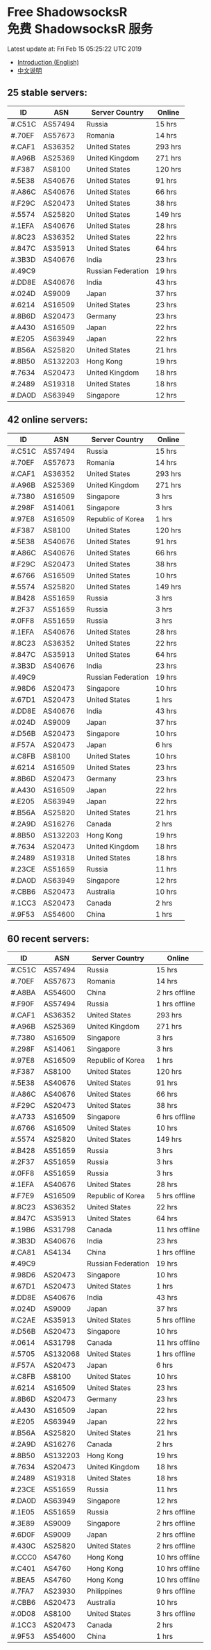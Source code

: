 # Free ShadowsocksR<br>免费 ShadowsocksR 服务

Latest update at: Fri Feb 15 05:25:22 UTC 2019

- [Introduction (English)](https://vision-network.readthedocs.io/en/latest/autossr/autossr.html)
- [中文说明](https://vision-network.readthedocs.io/zh_CN/latest/autossr/autossr.html)


## 25 stable servers:

| ID | ASN | Server Country | Online |
| ------ | ------ | ------ | ------ |
| #.C51C | AS57494 | Russia | 15 hrs |
| #.70EF | AS57673 | Romania | 14 hrs |
| #.CAF1 | AS36352 | United States | 293 hrs |
| #.A96B | AS25369 | United Kingdom | 271 hrs |
| #.F387 | AS8100 | United States | 120 hrs |
| #.5E38 | AS40676 | United States | 91 hrs |
| #.A86C | AS40676 | United States | 66 hrs |
| #.F29C | AS20473 | United States | 38 hrs |
| #.5574 | AS25820 | United States | 149 hrs |
| #.1EFA | AS40676 | United States | 28 hrs |
| #.8C23 | AS36352 | United States | 22 hrs |
| #.847C | AS35913 | United States | 64 hrs |
| #.3B3D | AS40676 | India | 23 hrs |
| #.49C9 |  | Russian Federation | 19 hrs |
| #.DD8E | AS40676 | India | 43 hrs |
| #.024D | AS9009 | Japan | 37 hrs |
| #.6214 | AS16509 | United States | 23 hrs |
| #.8B6D | AS20473 | Germany | 23 hrs |
| #.A430 | AS16509 | Japan | 22 hrs |
| #.E205 | AS63949 | Japan | 22 hrs |
| #.B56A | AS25820 | United States | 21 hrs |
| #.8B50 | AS132203 | Hong Kong | 19 hrs |
| #.7634 | AS20473 | United Kingdom | 18 hrs |
| #.2489 | AS19318 | United States | 18 hrs |
| #.DA0D | AS63949 | Singapore | 12 hrs |

## 42 online servers:

| ID | ASN | Server Country | Online |
| ------ | ------ | ------ | ------ |
| #.C51C | AS57494 | Russia | 15 hrs |
| #.70EF | AS57673 | Romania | 14 hrs |
| #.CAF1 | AS36352 | United States | 293 hrs |
| #.A96B | AS25369 | United Kingdom | 271 hrs |
| #.7380 | AS16509 | Singapore | 3 hrs |
| #.298F | AS14061 | Singapore | 3 hrs |
| #.97E8 | AS16509 | Republic of Korea | 1 hrs |
| #.F387 | AS8100 | United States | 120 hrs |
| #.5E38 | AS40676 | United States | 91 hrs |
| #.A86C | AS40676 | United States | 66 hrs |
| #.F29C | AS20473 | United States | 38 hrs |
| #.6766 | AS16509 | United States | 10 hrs |
| #.5574 | AS25820 | United States | 149 hrs |
| #.B428 | AS51659 | Russia | 3 hrs |
| #.2F37 | AS51659 | Russia | 3 hrs |
| #.0FF8 | AS51659 | Russia | 3 hrs |
| #.1EFA | AS40676 | United States | 28 hrs |
| #.8C23 | AS36352 | United States | 22 hrs |
| #.847C | AS35913 | United States | 64 hrs |
| #.3B3D | AS40676 | India | 23 hrs |
| #.49C9 |  | Russian Federation | 19 hrs |
| #.98D6 | AS20473 | Singapore | 10 hrs |
| #.67D1 | AS20473 | United States | 1 hrs |
| #.DD8E | AS40676 | India | 43 hrs |
| #.024D | AS9009 | Japan | 37 hrs |
| #.D56B | AS20473 | Singapore | 10 hrs |
| #.F57A | AS20473 | Japan | 6 hrs |
| #.C8FB | AS8100 | United States | 10 hrs |
| #.6214 | AS16509 | United States | 23 hrs |
| #.8B6D | AS20473 | Germany | 23 hrs |
| #.A430 | AS16509 | Japan | 22 hrs |
| #.E205 | AS63949 | Japan | 22 hrs |
| #.B56A | AS25820 | United States | 21 hrs |
| #.2A9D | AS16276 | Canada | 2 hrs |
| #.8B50 | AS132203 | Hong Kong | 19 hrs |
| #.7634 | AS20473 | United Kingdom | 18 hrs |
| #.2489 | AS19318 | United States | 18 hrs |
| #.23CE | AS51659 | Russia | 11 hrs |
| #.DA0D | AS63949 | Singapore | 12 hrs |
| #.CBB6 | AS20473 | Australia | 10 hrs |
| #.1CC3 | AS20473 | Canada | 2 hrs |
| #.9F53 | AS54600 | China | 1 hrs |

## 60 recent servers:

| ID | ASN | Server Country | Online |
| ------ | ------ | ------ | ------ |
| #.C51C | AS57494 | Russia | 15 hrs |
| #.70EF | AS57673 | Romania | 14 hrs |
| #.A8BA | AS54600 | China | 2 hrs offline |
| #.F90F | AS57494 | Russia | 1 hrs offline |
| #.CAF1 | AS36352 | United States | 293 hrs |
| #.A96B | AS25369 | United Kingdom | 271 hrs |
| #.7380 | AS16509 | Singapore | 3 hrs |
| #.298F | AS14061 | Singapore | 3 hrs |
| #.97E8 | AS16509 | Republic of Korea | 1 hrs |
| #.F387 | AS8100 | United States | 120 hrs |
| #.5E38 | AS40676 | United States | 91 hrs |
| #.A86C | AS40676 | United States | 66 hrs |
| #.F29C | AS20473 | United States | 38 hrs |
| #.A733 | AS16509 | Singapore | 6 hrs offline |
| #.6766 | AS16509 | United States | 10 hrs |
| #.5574 | AS25820 | United States | 149 hrs |
| #.B428 | AS51659 | Russia | 3 hrs |
| #.2F37 | AS51659 | Russia | 3 hrs |
| #.0FF8 | AS51659 | Russia | 3 hrs |
| #.1EFA | AS40676 | United States | 28 hrs |
| #.F7E9 | AS16509 | Republic of Korea | 5 hrs offline |
| #.8C23 | AS36352 | United States | 22 hrs |
| #.847C | AS35913 | United States | 64 hrs |
| #.19B6 | AS31798 | Canada | 11 hrs offline |
| #.3B3D | AS40676 | India | 23 hrs |
| #.CA81 | AS4134 | China | 1 hrs offline |
| #.49C9 |  | Russian Federation | 19 hrs |
| #.98D6 | AS20473 | Singapore | 10 hrs |
| #.67D1 | AS20473 | United States | 1 hrs |
| #.DD8E | AS40676 | India | 43 hrs |
| #.024D | AS9009 | Japan | 37 hrs |
| #.C2AE | AS35913 | United States | 5 hrs offline |
| #.D56B | AS20473 | Singapore | 10 hrs |
| #.0614 | AS31798 | Canada | 11 hrs offline |
| #.5705 | AS132068 | United States | 1 hrs offline |
| #.F57A | AS20473 | Japan | 6 hrs |
| #.C8FB | AS8100 | United States | 10 hrs |
| #.6214 | AS16509 | United States | 23 hrs |
| #.8B6D | AS20473 | Germany | 23 hrs |
| #.A430 | AS16509 | Japan | 22 hrs |
| #.E205 | AS63949 | Japan | 22 hrs |
| #.B56A | AS25820 | United States | 21 hrs |
| #.2A9D | AS16276 | Canada | 2 hrs |
| #.8B50 | AS132203 | Hong Kong | 19 hrs |
| #.7634 | AS20473 | United Kingdom | 18 hrs |
| #.2489 | AS19318 | United States | 18 hrs |
| #.23CE | AS51659 | Russia | 11 hrs |
| #.DA0D | AS63949 | Singapore | 12 hrs |
| #.1E05 | AS51659 | Russia | 2 hrs offline |
| #.3E89 | AS9009 | Singapore | 2 hrs offline |
| #.6D0F | AS9009 | Japan | 2 hrs offline |
| #.430C | AS25820 | United States | 2 hrs offline |
| #.CCC0 | AS4760 | Hong Kong | 10 hrs offline |
| #.C401 | AS4760 | Hong Kong | 10 hrs offline |
| #.BEA5 | AS4760 | Hong Kong | 10 hrs offline |
| #.7FA7 | AS23930 | Philippines | 9 hrs offline |
| #.CBB6 | AS20473 | Australia | 10 hrs |
| #.0D08 | AS8100 | United States | 3 hrs offline |
| #.1CC3 | AS20473 | Canada | 2 hrs |
| #.9F53 | AS54600 | China | 1 hrs |


